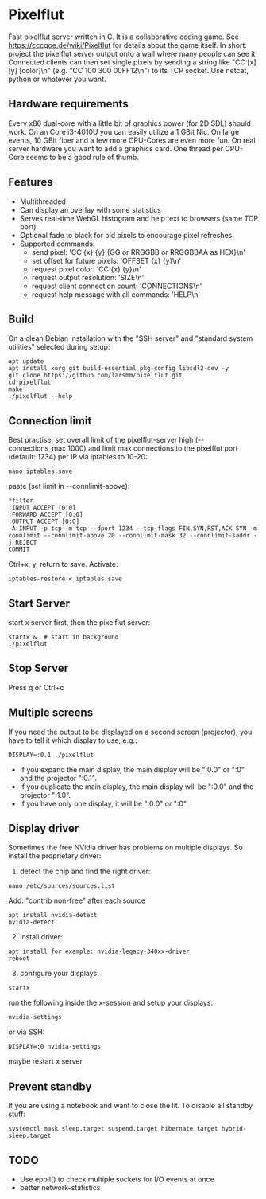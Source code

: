 # Pixelflut
Fast pixelflut server written in C. It is a collaborative coding game. See https://cccgoe.de/wiki/Pixelflut for details about the game itself. In short: project the pixelflut server output onto a wall where many people can see it. Connected clients can then set single pixels by sending a string like "CC [x] [y] [color]\n" (e.g. "CC 100 300 00FF12\n") to its TCP socket. Use netcat, python or whatever you want.

## Hardware requirements
Every x86 dual-core with a little bit of graphics power (for 2D SDL) should work. On an Core i3-4010U you can easily utilize a 1 GBit Nic. On large events, 10 GBit fiber and a few more CPU-Cores are even more fun. On real server hardware you want to add a graphics card. One thread per CPU-Core seems to be a good rule of thumb.

## Features
- Multithreaded
- Can display an overlay with some statistics
- Serves real-time WebGL histogram and help text to browsers (same TCP port)
- Optional fade to black for old pixels to encourage pixel refreshes
- Supported commands:
  - send pixel: 'CC {x} {y} {GG or RRGGBB or RRGGBBAA as HEX}\n'
  - set offset for future pixels: 'OFFSET {x} {y}\n'
  - request pixel color: 'CC {x} {y}\n'
  - request output resolution: 'SIZE\n'
  - request client connection count: 'CONNECTIONS\n'
  - request help message with all commands: 'HELP\n'

## Build
On a clean Debian installation with the "SSH server" and "standard system utilities" selected during setup:
```
apt update
apt install xorg git build-essential pkg-config libsdl2-dev -y
git clone https://github.com/larsmm/pixelflut.git
cd pixelflut
make
./pixelflut --help
```

## Connection limit
Best practise: set overall limit of the pixelflut-server high (--connections_max 1000) and limit max connections to the pixelflut port (default: 1234) per IP via iptables to 10-20:
```
nano iptables.save
```
paste (set limit in --connlimit-above):
```
*filter
:INPUT ACCEPT [0:0]
:FORWARD ACCEPT [0:0]
:OUTPUT ACCEPT [0:0]
-A INPUT -p tcp -m tcp --dport 1234 --tcp-flags FIN,SYN,RST,ACK SYN -m connlimit --connlimit-above 20 --connlimit-mask 32 --connlimit-saddr -j REJECT
COMMIT
```
Ctrl+x, y, return to save.
Activate:
```
iptables-restore < iptables.save
```

## Start Server
start x server first, then the pixelflut server:
```
startx &  # start in background
./pixelflut
```

## Stop Server
Press q or Ctrl+c

## Multiple screens
If you need the output to be displayed on a second screen (projector), you have to tell it which display to use, e.g.:
```
DISPLAY=:0.1 ./pixelflut
```
- If you expand the main display, the main display will be ":0.0" or ":0" and the projector ":0.1".
- If you duplicate the main display, the main display will be ":0.0" and the projector ":1.0".
- If you have only one display, it will be ":0.0" or ":0".

## Display driver
Sometimes the free NVidia driver has problems on multiple displays. So install the proprietary driver:
1. detect the chip and find the right driver:
```
nano /etc/sources/sources.list
```
Add: "contrib non-free" after each source
```
apt install nvidia-detect
nvidia-detect
```
2. install driver:
```
apt install for example: nvidia-legacy-340xx-driver
reboot
```
3. configure your displays:
```
startx
```
run the following inside the x-session and setup your displays:
```
nvidia-settings
```
or via SSH:
```
DISPLAY=:0 nvidia-settings
```
maybe restart x server

## Prevent standby
If you are using a notebook and want to close the lit. To disable all standby stuff:
```
systemctl mask sleep.target suspend.target hibernate.target hybrid-sleep.target
```

## TODO
- Use epoll() to check multiple sockets for I/O events at once
- better network-statistics